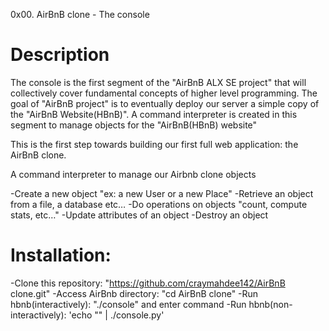 0x00. AirBnB clone - The console

# Description

The console is the first segment of the "AirBnB ALX SE project"
that will collectively cover fundamental concepts of higher level programming.
The goal of "AirBnB project" is to eventually deploy our server a
simple copy of the "AirBnB Website(HBnB)".
A command interpreter is created in this segment to
manage objects for the "AirBnB(HBnB) website"

This is the first step towards building our first full
web application: the AirBnB clone.

A command interpreter to manage our Airbnb clone objects

-Create a new object "ex: a new User or a new Place"
-Retrieve an object from a file, a database etc…
-Do operations on objects "count, compute stats, etc…"
-Update attributes of an object
-Destroy an object

# Installation:

-Clone this repository: "https://github.com/craymahdee142/AirBnB clone.git"
-Access AirBnb directory: "cd AirBnB clone"
-Run hbnb(interactively): "./console" and enter command
-Run hbnb(non-interactively): 'echo "<command>" | ./console.py'
